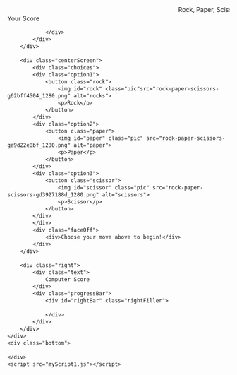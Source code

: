 <!DOCTYPE html>
<html lang="en">
<head>
    <meta charset="UTF-8">
    <meta http-equiv="X-UA-Compatible" content="IE=edge">
    <meta name="viewport" content="width=device-width, initial-scale=1.0">
    <title>Document</title>
    <link rel="stylesheet" href="style.css">
    

</head>
<style>
    @import url('https://fonts.googleapis.com/css2?family=Press+Start+2P&display=swap');
</style>
<body>
    <div class="header">
        <div class="marquee">
            <marquee>Rock, Paper, Scissors...Shoot! The Game Is First To Five Wins.</marquee></div>
    </div>
    <div class="middle">
        <div class="left">
            <div class="text">
                Your Score
            </div>
            <div class="progressBar">
                <div id="leftBar" class="leftFiller">

                </div>
            </div>
        </div>

        <div class="centerScreen">
            <div class="choices">
            <div class="option1">
                <button class="rock">
                    <img id="rock" class="pic"src="rock-paper-scissors-g62bff4504_1280.png" alt="rocks">
                    <p>Rock</p>
                </button>
            </div>
            <div class="option2">
                <button class="paper">
                    <img id="paper" class="pic" src="rock-paper-scissors-ga9d22e8bf_1280.png" alt="paper">
                    <p>Paper</p>
                </button>
            </div>
            <div class="option3">
                <button class="scissor">
                    <img id="scissor" class="pic" src="rock-paper-scissors-gd3927188d_1280.png" alt="scissors">
                    <p>Scissor</p>
                </button>
            </div>
            </div>
            <div class="faceOff">
                <div>Choose your move above to begin!</div>
            </div>
        </div>
        
        <div class="right">
            <div class="text">
                Computer Score
            </div>
            <div class="progressBar">
                <div id="rightBar" class="rightFiller">
                    
                </div>
            </div>
        </div>
    </div>
    <div class="bottom">
        
    </div>
    <script src="myScript1.js"></script>
</body>
</html>

